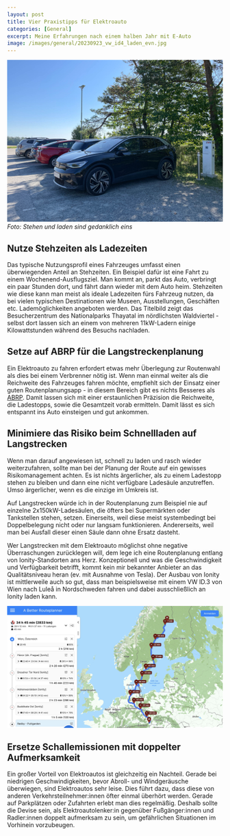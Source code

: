 ```yaml
---
layout: post
title: Vier Praxistipps für Elektroauto
categories: [General]
excerpt: Meine Erfahrungen nach einem halben Jahr mit E-Auto 
image: /images/general/20230923_vw_id4_laden_evn.jpg
---
```


![Volkswagen ID.4 an einer 11kW EVN-Ladesäule](../images/general/20230923_vw_id4_laden_evn.jpg)
_Foto: Stehen und laden sind gedanklich eins_

## Nutze Stehzeiten als Ladezeiten
Das typische Nutzungsprofil eines Fahrzeuges umfasst einen überwiegenden Anteil an Stehzeiten. Ein Beispiel dafür ist eine Fahrt zu einem Wochenend-Ausflugsziel. Man kommt an, parkt das Auto, verbringt ein paar Stunden dort, und fährt dann wieder mit dem Auto heim. Stehzeiten wie diese kann man meist als ideale Ladezeiten fürs Fahrzeug nutzen, da bei vielen typischen Destinationen wie Museen, Ausstellungen, Geschäften etc. Lademöglichkeiten angeboten werden. Das Titelbild zeigt das Besucherzentrum des Nationalparks Thayatal im nördlichsten Waldviertel - selbst dort lassen sich an einem von mehreren 11kW-Ladern einige Kilowattstunden während des Besuchs nachladen. 


## Setze auf ABRP für die Langstreckenplanung
Ein Elektroauto zu fahren erfordert etwas mehr Überlegung zur Routenwahl als dies bei einem Verbrenner nötig ist. Wenn man einmal weiter als die Reichweite des Fahrzeuges fahren möchte, empfiehlt sich der Einsatz einer guten Routenplanungsapp - in diesem Bereich gibt es nichts Besseres als [ABRP](https://abetterrouteplanner.com/). Damit lassen sich mit einer erstaunlichen Präzision die Reichweite, die Ladestopps, sowie die Gesamtzeit vorab ermitteln. Damit lässt es sich entspannt ins Auto einsteigen und gut ankommen.


## Minimiere das Risiko beim Schnellladen auf Langstrecken
Wenn man darauf angewiesen ist, schnell zu laden und rasch wieder weiterzufahren, sollte man bei der Planung der Route auf ein gewisses Risikomanagement achten. Es ist nichts ärgerlicher, als zu einem Ladestopp stehen zu bleiben und dann eine nicht verfügbare Ladesäule anzutreffen. Umso ärgerlicher, wenn es die einzige im Umkreis ist.

Auf Langstrecken würde ich in der Routenplanung zum Beispiel nie auf einzelne 2x150kW-Ladesäulen, die öfters bei Supermärkten oder Tankstellen stehen, setzen. Einerseits, weil diese meist systembedingt bei Doppelbelegung nicht oder nur langsam funktionieren. Andererseits, weil man bei Ausfall dieser einen Säule dann ohne Ersatz dasteht.

Wer Langstrecken mit dem Elektroauto möglichst ohne negative Überraschungen zurücklegen will, dem lege ich eine Routenplanung entlang von Ionity-Standorten ans Herz. Konzeptionell und was die Geschwindigkeit und Verfügbarkeit betrifft, kommt kein mir bekannter Anbieter an das Qualitätsniveau heran (ev. mit Ausnahme von Tesla). Der Ausbau von Ionity ist mittlerweile auch so gut, dass man beispielsweise mit einem VW ID.3 von Wien nach Luleå in Nordschweden fahren und dabei ausschließlich an Ionity laden kann.

[![ABRP Routenplanung von Wien nach Luleå mit einem VW ID.3](../images/general/20230923_abrp_vienna_lulea.jpg)](https://abetterrouteplanner.com/?plan_uuid=666a2ac3-2e6d-4fb9-936c-abf7374ec6b0)

## Ersetze Schallemissionen mit doppelter Aufmerksamkeit 
Ein großer Vorteil von Elektroautos ist gleichzeitig ein Nachteil. Gerade bei niedrigen Geschwindigkeiten, bevor Abroll- und Windgeräusche überwiegen, sind Elektroautos sehr leise.
Dies führt dazu, dass diese von anderen Verkehrsteilnehmer:innen öfter einmal überhört werden. Gerade auf Parkplätzen oder Zufahrten erlebt man dies regelmäßig.
Deshalb sollte die Devise sein, als Elektroautolenker:in gegenüber Fußgänger:innen und Radler:innen doppelt aufmerksam zu sein, um gefährlichen Situationen im Vorhinein vorzubeugen.

